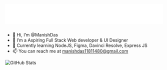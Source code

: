 <h1 align="center">
  <img src="https://raw.githubusercontent.com/ManishDass/ManishDass/master/assets/name.svg" alt="Manish Das" />
</h1>

- 👋 Hi, I’m @ManishDas
- 👀 I’m a Aspiring Full Stack Web developer & UI Designer
- 🌱 Currently learning NodeJS, Figma, Davinci Resolve, Express JS
- 📫 You can reach me at manishdas11811480@gmail.com 


![GitHub Stats](https://github-readme-stats.vercel.app/api?username=ManishDass&theme=radical)




